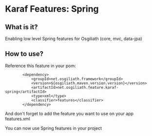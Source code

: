 # Karaf Features: Spring


## What is it?

Enabling low level Spring features for Osgiliath (core, mvc, data-jpa)

## How to use?

Reference this feature in your pom:
```
        <dependency>
			<groupId>net.osgiliath.framework</groupId>
			<version>${osgiliath.maven.version.version}</version>
			<artifactId>net.osgiliath.feature.karaf-spring</artifactId>
			<type>xml</type>
			<classifier>features</classifier>
		</dependency>
```
And don't forget to add the feature you want to use on your app features.xml

You can now use Spring features in your project
